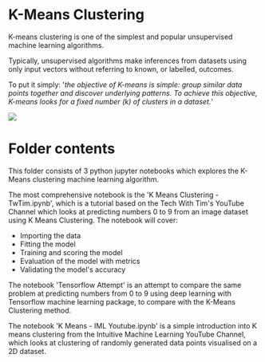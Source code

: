 # K-Means Clustering

K-means clustering is one of the simplest and popular unsupervised machine learning algorithms.

Typically, unsupervised algorithms make inferences from datasets using only input vectors without referring to known, or labelled, outcomes.

To put it simply: '*the objective of K-means is simple: group similar data points together and discover underlying patterns. To achieve this objective, K-means looks for a fixed number (k) of clusters in a dataset.*'

<img src = https://ds055uzetaobb.cloudfront.net/brioche/uploads/y4KGN92h7r-screen-shot-2016-05-05-at-43007-pm.png>

# Folder contents

This folder consists of 3 python jupyter notebooks which explores the K-Means clustering machine learning algorithm.

The most comprehensive notebook is the 'K Means Clustering - TwTim.ipynb', which is a tutorial based on the Tech With Tim's YouTube Channel which looks at predicting numbers 0 to 9 from an image dataset using K Means Clustering. The notebook will cover:

* Importing the data
* Fitting the model
* Training and scoring the model
* Evaluation of the model with metrics
* Validating the model's accuracy 

The notebook 'Tensorflow Attempt' is an attempt to compare the same problem at predicting numbers from 0 to 9 using deep learning with Tensorflow machine learning package, to compare with the K-Means Clustering method.

The notebook 'K Means - IML Youtube.ipynb' is a simple introduction into K means clustering from the Intuitive Machine Learning YouTube Channel, which looks at clustering of randomly generated data points visualised on a 2D dataset.
